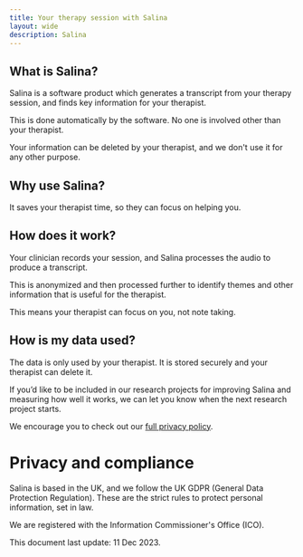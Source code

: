 ```yaml
---
title: Your therapy session with Salina
layout: wide
description: Salina
---
```


## What is Salina?

Salina is a software product which generates a transcript from your therapy session, and finds key information for your therapist. 

This is done automatically by the software. No one is involved other than your therapist.

Your information can be deleted by your therapist, and we don't use it for any other purpose.


## Why use Salina?

It saves your therapist time, so they can focus on helping you.


## How does it work?

Your clinician records your session, and Salina processes the audio to produce a transcript. 

This is anonymized and then processed further to identify themes and other information that is useful for the therapist.

This means your therapist can focus on you, not note taking.

## How is my data used?

The data is only used by your therapist. It is stored securely and your therapist can delete it.

If you’d like to be included in our research projects for improving Salina and measuring how well it works, we can let you know when the next research project starts.

We encourage you to check out our [full privacy policy](/terms/privacy-client).

# Privacy and compliance

Salina is based in the UK, and we follow the UK GDPR (General Data Protection Regulation).
These are the strict rules to protect personal information, set in law.

We are registered with the Information Commissioner's Office (ICO).


[ico]: https://ico.org.uk/ESDWebPages/Entry/ZB487597


This document last update: 11 Dec 2023.

